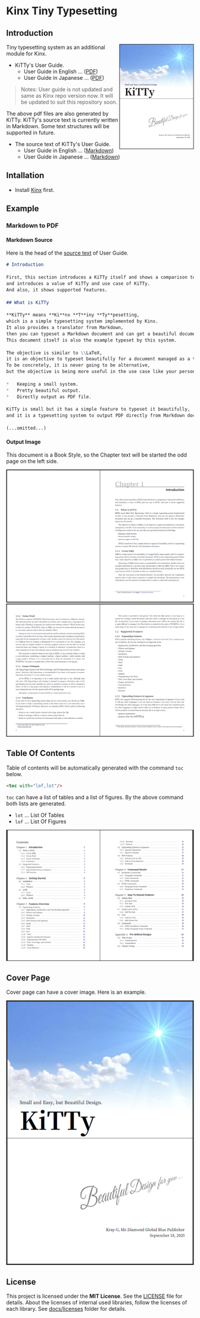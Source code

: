 # Kinx Tiny Typesetting

## Introduction

<img align="right" src="https://github.com/Kray-G/kinx-tiny-typesetting/raw/master/docs/readme/coverpage.png" width="200px" />

Tiny typesetting system as an additional module for Kinx.

* KiTTy's User Guide.
    * User Guide in English ... ([PDF](https://github.com/Kray-G/kinx-tiny-typesetting/raw/master/docs/userguide/KiTTy_en.pdf))
    * User Guide in Japanese ... ([PDF](https://github.com/Kray-G/kinx-tiny-typesetting/raw/master/docs/userguide/KiTTy_jp.pdf))

> Notes: User guide is not updated and same as Kinx repo version now. It will be updated to suit this repository soon.

The above pdf files are also generated by KiTTy.
KiTTy's source text is currently written in Markdown.
Some text structures will be supported in future.

* The source text of KiTTy's User Guide.
    * User Guide in English ... ([Markdown](https://github.com/Kray-G/kinx-tiny-typesetting/raw/master/docs/userguide/KiTTy_en.md))
    * User Guide in Japanese ... ([Markdown](https://github.com/Kray-G/kinx-tiny-typesetting/raw/master/docs/userguide/KiTTy_jp.md))

## Intallation

* Install [Kinx](https://github.com/Kray-G/kinx) first.

## Example

### Markdown to PDF

#### Markdown Source

Here is the head of the [source text](https://github.com/Kray-G/kinx-tiny-typesetting/raw/master/docs/userguide/KiTTy_en.md) of User Guide.

```markdown
# Introduction

First, this section introduces a KiTTy itself and shows a comparison to alternative softwares,
and introduces a value of KiTTy and use case of KiTTy.
And also, it shows supported features.

## What is KiTTy

**KiTTy** means **Ki**nx **T**iny **Ty**pesetting,
which is a simple typesetting system implemented by Kinx.
It also provides a translator from Markdown,
then you can typeset a Markdown document and can get a beautiful document.
This document itself is also the example typeset by this system.

The objective is similar to \\LaTeX,
it is an objective to typeset beautifully for a document managed as a text file.
To be concretely, it is never going to be alternative,
but the objective is being more useful in the use case like your personal situation by followings.

*   Keeping a small system.
*   Pretty beautiful output.
*   Directly output as PDF file.

KiTTy is small but it has a simple feature to typeset it beautifully,
and it is a typesetting system to output PDF directly from Markdown document.

(...omitted...)
```

#### Output Image

This document is a Book Style, so the Chapter text will be started the odd page on the left side.

![Output1-1](./docs/readme/output1-1.png)
![Output1-2](./docs/readme/output1-2.png)

## Table Of Contents

Table of contents will be automatically generated with the command `toc` below.

```html
<toc with="lof,lot"/>
```

`toc` can have a list of tables and a list of figures. By the above command both lists are generated.

* `lot` ... List Of Tables
* `lof` ... List Of Figures

![Output2](./docs/readme/output2.png)

## Cover Page

Cover page can have a cover image. Here is an example.

![CoverPage](./docs/readme/coverpage.png)

## License

This project is licensed under the **MIT License**.
See the [LICENSE](LICENSE) file for details.
About the licenses of internal used libraries, follow the licenses of each library.
See [docs/licenses](docs/licenses) folder for details.
